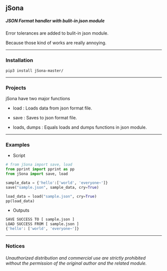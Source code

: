 ## jSona

##### JSON Format handler with bulit-in json module

Error tolerances are added to bulit-in json module.

Because those kind of works are really annoying.
***


### Installation

```code
pip3 install jSona-master/
```

***

### Projects

jSona have two major functions

* load : Loads data from json format file.

* save : Saves to json format file.

* loads, dumps : Equals loads and dumps functions in json module.

***

### Examples

* Script
```python
# from jSona import save, load
from pprint import pprint as pp
from jSona import save, load

sample_data = {'hello':['world', 'everyone~']}
save("sample.json", sample_data, cry=True)

load_data = load("sample.json", cry=True)
pp(load_data)
```
* Outputs
```python
SAVE SUCCESS TO [ sample.json ]
LOAD SUCCESS FROM [ sample.json ]
{'hello': ['world', 'everyone~']}
```

***


### Notices

###### Unauthorized distribution and commercial use are strictly prohibited without the permission of the original author and the related module.
